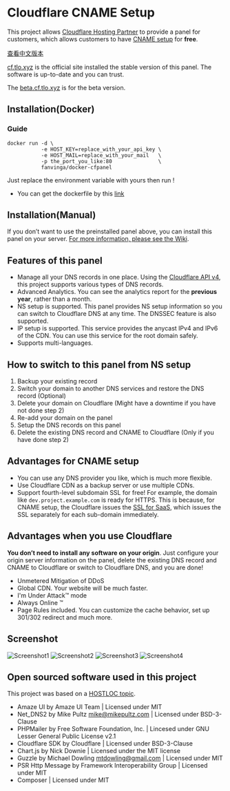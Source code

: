 # Cloudflare CNAME Setup

This project allows [Cloudflare Hosting Partner][1] to provide a panel for customers, which allows customers to have [CNAME setup][2] for **free**.

[查看中文版本][3]

[cf.tlo.xyz][4] is the official site installed the stable version of this panel. The software is up-to-date and you can trust.

The [beta.cf.tlo.xyz][5] is for the beta version.

## Installation(Docker)

### Guide 

```
docker run -d \
           -e HOST_KEY=replace_with_your_api_key \
           -e HOST_MAIL=replace_with_your_mail   \
           -p the_port_you_like:80               \
           fanvinga/docker-cfpanel
```
Just replace the environment variable with yours then run !
* You can get the dockerfile by this [link](https://github.com/fanvinga/dockerfiles/tree/master/cfpanel)
## Installation(Manual)

If you don’t want to use the preinstalled panel above, you can install this panel on your server. [For more information, please see the Wiki][6].

## Features of this panel

+ Manage all your DNS records in one place. Using the [Cloudflare API v4][7], this project supports various types of DNS records.
+ Advanced Analytics. You can see the analytics report for the **previous year**, rather than a month.
+ NS setup is supported. This panel provides NS setup information so you can switch to Cloudflare DNS at any time. The DNSSEC feature is also supported.
+ IP setup is supported. This service provides the anycast IPv4 and IPv6 of the CDN. You can use this service for the root domain safely.
+ Supports multi-languages.

## How to switch to this panel from NS setup

1. Backup your existing record
2. Switch your domain to another DNS services and restore the DNS record (Optional)
3. Delete your domain on Cloudflare (Might have a downtime if you have not done step 2)
4. Re-add your domain on the panel
5. Setup the DNS records on this panel
6. Delete the existing DNS record and CNAME to Cloudflare (Only if you have done step 2)

## Advantages for CNAME setup

+ You can use any DNS provider you like, which is much more flexible.
+ Use Cloudflare CDN as a backup server or use multiple CDNs.
+ Support fourth-level subdomain SSL for free! For example, the domain like `dev.project.example.com` is ready for HTTPS. This is because, for CNAME setup, the Cloudflare issues the [SSL for SaaS][8], which issues the SSL separately for each sub-domain immediately. 

## Advantages when you use Cloudflare

**You don’t need to install any software on your origin**. Just configure your origin server information on the panel, delete the existing DNS record and CNAME to Cloudflare or switch to Cloudflare DNS, and you are done!

+ Unmetered Mitigation of DDoS
+ Global CDN. Your website will be much faster.
+ I'm Under Attack™ mode
+ Always Online ™
+ Page Rules included. You can customize the cache behavior, set up 301/302 redirect and much more.

## Screenshot

![Screenshot1][image-1]
![Screenshot2][image-2]
![Screenshot3][image-3]
![Screenshot4][image-4]

## Open sourced software used in this project

This project was based on a [HOSTLOC topic][9].

+ Amaze UI by Amaze UI Team | Licensed under MIT
+ Net\_DNS2 by Mike Pultz [mike@mikepultz.com][10] | Licensed under BSD-3-Clause
+ PHPMailer by Free Software Foundation, Inc. | Lincesed under GNU Lesser General Public License v2.1
+ Cloudflare SDK by Cloudflare | Licensed under BSD-3-Clause
+ Chart.js by Nick Downie | Licensed under the MIT license
+ Guzzle by Michael Dowling [mtdowling@gmail.com][11] | Licensed under MIT
+ PSR Http Message by Framework Interoperability Group | Licensed under MIT
+ Composer | Licensed under MIT

[1]:	https://www.cloudflare.com/partners/hosting-provider/
[2]:	https://support.cloudflare.com/hc/en-us/articles/200168706-How-do-I-do-CNAME-setup-
[3]:	https://github.com/ZE3kr/Cloudflare-CNAME-Setup/blob/master/README.zh.md
[4]:	https://cf.tlo.xyz
[5]:	https://beta.cf.tlo.xyz
[6]:	https://github.com/ZE3kr/Cloudflare-CNAME-Setup/wiki/%E5%AE%89%E8%A3%85
[7]:	https://api.cloudflare.com/
[8]:	https://www.cloudflare.com/ssl-for-saas-providers/
[9]:	http://www.hostloc.com/thread-386441-1-1.html
[10]:	mailto:mike@mikepultz.com
[11]:	mailto:mtdowling@gmail.com

[image-1]:	https://cdn.landcement.com/uploads/cloudflare/Screenshot1.png
[image-2]:	https://cdn.landcement.com/uploads/cloudflare/Screenshot2.png
[image-3]:	https://cdn.landcement.com/uploads/cloudflare/Screenshot3.png
[image-4]:	https://cdn.landcement.com/uploads/cloudflare/Screenshot4.png

